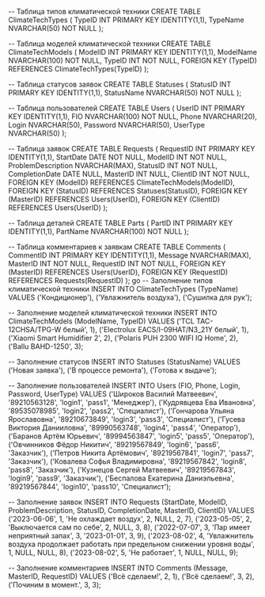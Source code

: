 -- Таблица типов климатической техники
CREATE TABLE ClimateTechTypes (
    TypeID INT PRIMARY KEY IDENTITY(1,1),
    TypeName NVARCHAR(50) NOT NULL
);

-- Таблица моделей климатической техники
CREATE TABLE ClimateTechModels (
    ModelID INT PRIMARY KEY IDENTITY(1,1),
    ModelName NVARCHAR(100) NOT NULL,
    TypeID INT NOT NULL,
    FOREIGN KEY (TypeID) REFERENCES ClimateTechTypes(TypeID)
);

-- Таблица статусов заявок
CREATE TABLE Statuses (
    StatusID INT PRIMARY KEY IDENTITY(1,1),
    StatusName NVARCHAR(50) NOT NULL
);

-- Таблица пользователей
CREATE TABLE Users (
    UserID INT PRIMARY KEY IDENTITY(1,1),
    FIO NVARCHAR(100) NOT NULL,
    Phone NVARCHAR(20),
    Login NVARCHAR(50),
    Password NVARCHAR(50),
    UserType NVARCHAR(50)
);

-- Таблица заявок
CREATE TABLE Requests (
    RequestID INT PRIMARY KEY IDENTITY(1,1),
    StartDate DATE NOT NULL,
    ModelID INT NOT NULL,
    ProblemDescription NVARCHAR(MAX),
    StatusID INT NOT NULL,
    CompletionDate DATE NULL,
    MasterID INT NULL,
    ClientID INT NOT NULL,
    FOREIGN KEY (ModelID) REFERENCES ClimateTechModels(ModelID),
    FOREIGN KEY (StatusID) REFERENCES Statuses(StatusID),
    FOREIGN KEY (MasterID) REFERENCES Users(UserID),
    FOREIGN KEY (ClientID) REFERENCES Users(UserID)
);

-- Таблица деталей
CREATE TABLE Parts (
    PartID INT PRIMARY KEY IDENTITY(1,1),
    PartName NVARCHAR(100) NOT NULL
);

-- Таблица комментариев к заявкам
CREATE TABLE Comments (
    CommentID INT PRIMARY KEY IDENTITY(1,1),
    Message NVARCHAR(MAX),
    MasterID INT NOT NULL,
    RequestID INT NOT NULL,
    FOREIGN KEY (MasterID) REFERENCES Users(UserID),
    FOREIGN KEY (RequestID) REFERENCES Requests(RequestID)
);
go 
-- Заполнение типов климатической техники
INSERT INTO ClimateTechTypes (TypeName) VALUES 
('Кондиционер'),
('Увлажнитель воздуха'),
('Сушилка для рук');

-- Заполнение моделей климатической техники
INSERT INTO ClimateTechModels (ModelName, TypeID) VALUES 
('TCL TAC-12CHSA/TPG-W белый', 1),
('Electrolux EACS/I-09HAT/N3_21Y белый', 1),
('Xiaomi Smart Humidifier 2', 2),
('Polaris PUH 2300 WIFI IQ Home', 2),
('Ballu BAHD-1250', 3);

-- Заполнение статусов
INSERT INTO Statuses (StatusName) VALUES 
('Новая заявка'),
('В процессе ремонта'),
('Готова к выдаче');

-- Заполнение пользователей
INSERT INTO Users (FIO, Phone, Login, Password, UserType) VALUES
('Широков Василий Матвеевич', '89210563128', 'login1', 'pass1', 'Менеджер'),
('Кудрявцева Ева Ивановна', '89535078985', 'login2', 'pass2', 'Специалист'),
('Гончарова Ульяна Ярославовна', '89210673849', 'login3', 'pass3', 'Специалист'),
('Гусева Виктория Данииловна', '89990563748', 'login4', 'pass4', 'Оператор'),
('Баранов Артём Юрьевич', '89994563847', 'login5', 'pass5', 'Оператор'),
('Овчинников Фёдор Никитич', '89219567849', 'login6', 'pass6', 'Заказчик'),
('Петров Никита Артёмович', '89219567841', 'login7', 'pass7', 'Заказчик'),
('Ковалева Софья Владимировна', '89219567842', 'login8', 'pass8', 'Заказчик'),
('Кузнецов Сергей Матвеевич', '89219567843', 'login9', 'pass9', 'Заказчик'),
('Беспалова Екатерина Даниэльевна', '89219567844', 'login10', 'pass10', 'Специалист');

-- Заполнение заявок
INSERT INTO Requests (StartDate, ModelID, ProblemDescription, StatusID, CompletionDate, MasterID, ClientID) VALUES
('2023-06-06', 1, 'Не охлаждает воздух', 2, NULL, 2, 7),
('2023-05-05', 2, 'Выключается сам по себе', 2, NULL, 3, 8),
('2022-07-07', 3, 'Пар имеет неприятный запах', 3, '2023-01-01', 3, 9),
('2023-08-02', 4, 'Увлажнитель воздуха продолжает работать при предельном снижении уровня воды', 1, NULL, NULL, 8),
('2023-08-02', 5, 'Не работает', 1, NULL, NULL, 9);

-- Заполнение комментариев
INSERT INTO Comments (Message, MasterID, RequestID) VALUES
('Всё сделаем!', 2, 1),
('Всё сделаем!', 3, 2),
('Починим в момент.', 3, 3);
